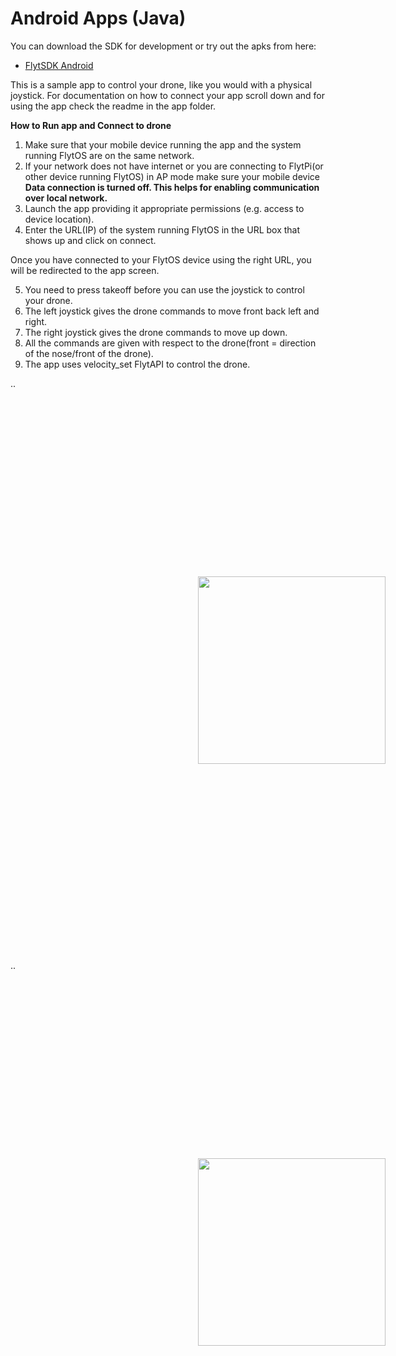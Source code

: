 # Android Apps (Java)


You can download the SDK for development or try out the apks from here:
* [FlytSDK Android](https://downloads.flytbase.com/flytos/downloads/sdk/Flyt-Android-SDK.zip)

This is a sample app to control your drone, like you would with a physical joystick. For documentation on how to connect your app scroll down and for using the app check the readme in the app folder.


**How to Run app and Connect to drone**

1. Make sure that your mobile device running the app and the system running FlytOS are on the same network.
2. If your network does not have internet or you are connecting to FlytPi(or other device running FlytOS) in AP mode make sure your mobile device **Data connection is turned off. This helps for enabling communication over local network.**
3. Launch the app providing it appropriate permissions (e.g. access to device location).
4. Enter the URL(IP) of the system running FlytOS in the URL box that shows up and click on connect.

Once you have connected to your FlytOS device using the right URL, you will be redirected to the app screen.

5. You need to press takeoff before you can use the joystick to control your drone.
6. The left joystick gives the drone commands to move front back left and right.
7. The right joystick gives the drone commands to move up down.
8. All the commands are given with respect to the drone(front = direction of the nose/front of the drone).
9. The app uses velocity_set FlytAPI to control the drone.


..<img  style='margin:300px;' src="https://cloud.githubusercontent.com/assets/6880872/24395018/be069160-13bb-11e7-972b-87a18146902d.png" width="300" >

..<img  style='margin:300px;' src="https://cloud.githubusercontent.com/assets/6880872/24395018/be069160-13bb-11e7-972b-87a18146902d.png" width="300" >


